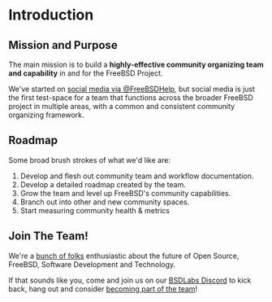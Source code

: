Introduction
============

## Mission and Purpose

The main mission is to build a **highly-effective community organizing
team and capability** in and for the FreeBSD Project.

We've started on [social media via @FreeBSDHelp](freebsdhelp.md), but
social media is just the first test-space for a team that functions
across the broader FreeBSD project in multiple areas, with a common
and consistent community organizing framework.

## Roadmap

Some broad brush strokes of what we'd like are:

1. Develop and flesh out community team and workflow documentation.
2. Develop a detailed roadmap created by the team.
3. Grow the team and level up FreeBSD's community capabilities.
4. Branch out into other and new community spaces.
4. Start measuring community health & metrics

## Join The Team!

We're a [bunch of folks](team.md) enthusiastic about the future of
Open Source, FreeBSD, Software Development and Technology.

If that sounds like you, come and join us on our
[BSDLabs Discord](https://discord.gg/N4vCmpvXzW) to kick back, hang out and consider [becoming part of the team](joinus.md)!
